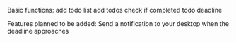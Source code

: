 Basic functions:
add todo list
add todos
check if completed
todo deadline

Features planned to be added:
Send a notification to your desktop when the deadline approaches

